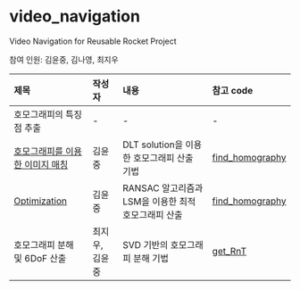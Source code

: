 # video_navigation
Video Navigation for Reusable Rocket Project

참여 인원: 김윤중, 김나영, 최지우

|제목|작성자|내용|참고 code|
|:------|:---|:---|:---|
|호모그래피의 특징점 추출|-|-|-|
|[호모그래피를 이용한 이미지 매칭](Reference/Homography.ipynb) |김윤중|DLT solution을 이용한 호모그래피 산출 기법|[find_homography](src/find_homography.py)|
|[Optimization](Reference/Optimization.ipynb)|김윤중|RANSAC 알고리즘과 LSM을 이용한 최적 호모그래피 산출|[find_homography](src/find_homography.py)|
|호모그래피 분해 및 6DoF 산출|최지우, 김윤중|SVD 기반의 호모그래피 분해 기법|[get_RnT](src/get_RnT.py)|

